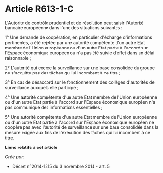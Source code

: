 # Article R613-1-C

L'Autorité de contrôle prudentiel et de résolution peut saisir l'Autorité bancaire européenne dans l'une des situations
suivantes :

1° Une demande de coopération, en particulier d'échange d'informations pertinentes, a été rejetée par une autorité compétente
d'un autre Etat membre de l'Union européenne ou d'un autre Etat partie à l'accord sur l'Espace économique européen ou n'a pas
été suivie d'effet dans un délai raisonnable ;

2° L'autorité qui exerce la surveillance sur une base consolidée du groupe ne s'acquitte pas des tâches qui lui incombent à
ce titre ;

3° En cas de désaccord sur le fonctionnement des collèges d'autorités de surveillance auxquels elle participe ;

4° Une autorité compétente d'un autre Etat membre de l'Union européenne ou d'un autre Etat partie à l'accord sur l'Espace
économique européen n'a pas communiqué des informations essentielles ;

5° Une autorité compétente d'un autre Etat membre de l'Union européenne ou d'un autre Etat partie à l'accord sur l'Espace
économique européen ne coopère pas avec l'autorité de surveillance sur une base consolidée dans la mesure exigée aux fins de
l'exécution des tâches qui lui incombent à ce titre.

**Liens relatifs à cet article**

_Créé par_:

  - Décret n°2014-1315 du 3 novembre 2014 - art. 5

